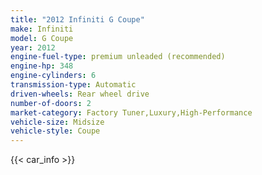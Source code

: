 ```yaml
---
title: "2012 Infiniti G Coupe"
make: Infiniti
model: G Coupe
year: 2012
engine-fuel-type: premium unleaded (recommended)
engine-hp: 348
engine-cylinders: 6
transmission-type: Automatic
driven-wheels: Rear wheel drive
number-of-doors: 2
market-category: Factory Tuner,Luxury,High-Performance
vehicle-size: Midsize
vehicle-style: Coupe
---
```


{{< car_info >}}
